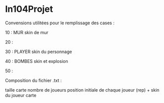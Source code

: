 # In104Projet

Convensions utilitées pour le remplissage des cases :

10 : MUR skin de mur

20 : 

30 : PLAYER skin du personnage

40 : BOMBES skin et explosion

50 :


Composition du fichier .txt :

taille carte
nombre de joueurs
position initiale de chaque joueur (rep) + skin du joueur
carte